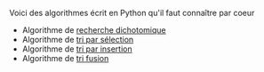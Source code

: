 Voici des algorithmes écrit en Python qu'il faut connaître par coeur

* Algorithme de [recherche dichotomique](https://github.com/NaturelEtChaud/NSI-Terminale/blob/main/5%20Divide%20and%20Conquer/Programmes%20de%20base/algorithme_dichotomie.py)
* Algorithme de [tri par sélection](https://github.com/NaturelEtChaud/NSI-Terminale/blob/main/5%20Divide%20and%20Conquer/Programmes%20de%20base/tri_selection.py)
* Algorithme de [tri par insertion](https://github.com/NaturelEtChaud/NSI-Terminale/blob/main/5%20Divide%20and%20Conquer/Programmes%20de%20base/tri_insertion.py)
* Algorithme de [tri fusion](https://github.com/NaturelEtChaud/NSI-Terminale/blob/main/5%20Divide%20and%20Conquer/Programmes%20de%20base/tri_fusion.py)
